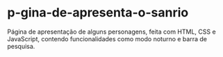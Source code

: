# p-gina-de-apresenta-o-sanrio
Página de apresentação de alguns personagens, feita com HTML, CSS e JavaScript, contendo funcionalidades como modo noturno e barra de pesquisa.
